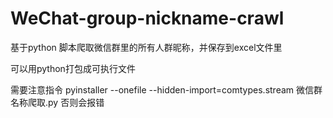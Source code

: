 # WeChat-group-nickname-crawl
基于python 脚本爬取微信群里的所有人群昵称，并保存到excel文件里


可以用python打包成可执行文件

需要注意指令  pyinstaller --onefile --hidden-import=comtypes.stream 微信群名称爬取.py
否则会报错
